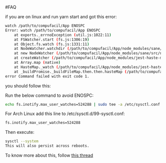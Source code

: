#FAQ

if you are on linux and run yarn start and got this error:
```bash
watch /path/to/compufacil/App ENOSPC
Error: watch /path/to/compufacil/App ENOSPC
    at exports._errnoException (util.js:1022:11)
    at FSWatcher.start (fs.js:1306:19)
    at Object.fs.watch (fs.js:1331:11)
    at NodeWatcher.watchdir (/path/to/compufacil/App/node_modules/sane/src/node_watcher.js:144:20)
    at new NodeWatcher (/path/to/compufacil/App/node_modules/sane/src/node_watcher.js:45:8)
    at createWatcher (/path/to/compufacil/App/node_modules/jest-haste-map/build/index.js:536:23)
    at Array.map (native)
    at HasteMap._watch (/path/to/compufacil/App/node_modules/jest-haste-map/build/index.js:654:44)
    at _buildPromise._buildFileMap.then.then.hasteMap (/path/to/compufacil/App/node_modules/jest-haste-map/build/index.js:250:21)
error Command failed with exit code 1.

```

you should follow this:


Run the below command to avoid ENOSPC:

```bash
echo fs.inotify.max_user_watches=524288 | sudo tee -a /etc/sysctl.conf && sudo sysctl -p
```
For Arch Linux add this line to /etc/sysctl.d/99-sysctl.conf:

```bash
fs.inotify.max_user_watches=524288
```
Then execute:

```bash
sysctl --system
This will also persist across reboots.
```

To know more about this, follow [this thread](http://stackoverflow.com/questions/22475849/node-js-error-enospc)